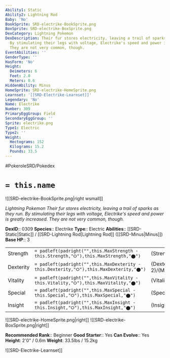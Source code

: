 ```yaml
---
Ability1: Static
Ability2: Lightning Rod
Baby: 'No'
BookSprite: SRD-electrike-BookSprite.png
BoxSprite: SRD-electrike-BoxSprite.png
DexCategory: Lightning Pokemon
DexDescription: Their fur stores electricity, leaving a trail of sparks as they run.
  By stimulating their legs with voltage, Electrike's speed and power is greatly increased.
  They are not very common, though.
EventAbilities: ''
GenderType: ''
HasForm: 'No'
Height:
  Deimeters: 6
  Feet: 2.0
  Meters: 0.6
HiddenAbility: Minus
HomeSprite: SRD-electrike-HomeSprite.png
Learnset: '[[SRD-Electrike-Learnset]]'
Legendary: 'No'
Name: Electrike
Number: 309
PrimaryEggGroup: Field
SecondaryEggGroup: ''
Sprite: electrike.png
Type1: Electric
Type2: ''
Weight:
  Hectograms: 152
  Kilograms: 15.2
  Pounds: 33.5
---
```


#PokeroleSRD/Pokedex

# `= this.name`

![[SRD-electrike-BookSprite.png|right wsmall]]

*Lightning Pokemon*
*Their fur stores electricity, leaving a trail of sparks as they run. By stimulating their legs with voltage, Electrike's speed and power is greatly increased. They are not very common, though.*

**DexID**:: 0309
**Species**:: Electrike
**Type**:: Electric
**Abilities**:: [[SRD-Static|Static]] / [[SRD-Lightning Rod|Lightning Rod]] ([[SRD-Minus|Minus]])
**Base HP**:: 3

|           |                                                                                        |                                          |
| --------- | -------------------------------------------------------------------------------------- | ---------------------------------------- |
| Strength  | `= padleft(padright("",this.MaxStrength - this.Strength,"⭘"),this.MaxStrength,"⬤")`    | (Strength::2)/(MaxStrength::4)   |
| Dexterity | `= padleft(padright("",this.MaxDexterity - this.Dexterity,"⭘"),this.MaxDexterity,"⬤")` | (Dexterity:: 2)/(MaxDexterity::4) |
| Vitality  | `= padleft(padright("",this.MaxVitality - this.Vitality,"⭘"),this.MaxVitality,"⬤")`    | (Vitality::1)/(MaxVitality::3)   |
| Special   | `= padleft(padright("",this.MaxSpecial - this.Special,"⭘"),this.MaxSpecial,"⬤")`       | (Special::2)/(MaxSpecial::4)     |
| Insight   | `= padleft(padright("",this.MaxInsight - this.Insight,"⭘"),this.MaxInsight,"⬤")`       | (Insight::1)/(MaxInsight::3)     |

![[SRD-electrike-HomeSprite.png|right]]
![[SRD-electrike-BoxSprite.png|right]]

**Recommended Rank**:: Beginner
**Good Starter**:: Yes
**Can Evolve**:: Yes
**Height**: 2'0" / 0.6m
**Weight**: 33.5lbs / 15.2kg

![[SRD-Electrike-Learnset]]